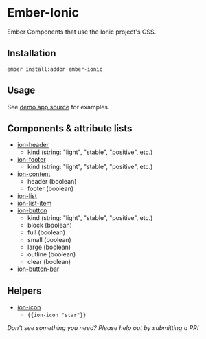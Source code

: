 # Ember-Ionic

Ember Components that use the Ionic project's CSS.

## Installation

`ember install:addon ember-ionic`

## Usage

See [demo app source]() for examples.

## Components & attribute lists

* [ion-header](http://ionicframework.com/docs/components/#header)
  * kind (string: "light", "stable", "positive", etc.)
* [ion-footer](http://ionicframework.com/docs/components/#footer)
  * kind (string: "light", "stable", "positive", etc.)
* [ion-content](http://ionicframework.com/docs/components/#content)
  * header (boolean)
  * footer (boolean)
* [ion-list](http://ionicframework.com/docs/components/#list)
* [ion-list-item](http://ionicframework.com/docs/components/#list)
* [ion-button](http://ionicframework.com/docs/components/#buttons)
  * kind (string: "light", "stable", "positive", etc.)
  * block (boolean)
  * full (boolean)
  * small (boolean)
  * large (boolean)
  * outline (boolean)
  * clear (boolean)
* [ion-button-bar](http://ionicframework.com/docs/components/#button-bar)

## Helpers

* [ion-icon](http://ionicframework.com/docs/components/#icons)
  * `{{ion-icon "star"}}`

_Don't see something you need? Please help out by submitting a PR!_
